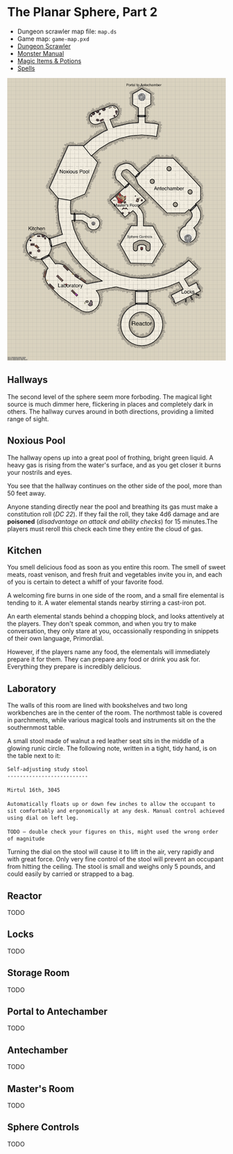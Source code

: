The Planar Sphere, Part 2
=========================

* Dungeon scrawler map file: `map.ds`
* Game map: `game-map.pxd`
* [Dungeon Scrawler](https://probabletrain.itch.io/dungeon-scrawl)
* [Monster Manual](https://www.dndbeyond.com/monsters)
* [Magic Items & Potions](https://donjon.bin.sh/5e/magic_items/)
* [Spells](https://www.dndbeyond.com/spells)

![map labeled](./map-labeled.png)

Hallways
--------

The second level of the sphere seem more forboding. The magical light source is much dimmer here, flickering in places and completely dark in others. The hallway curves around in both directions, providing a limited range of sight.

Noxious Pool
------------

The hallway opens up into a great pool of frothing, bright green liquid. A heavy gas is rising from the water's surface, and as you get closer it burns your nostrils and eyes. 

You see that the hallway continues on the other side of the pool, more than 50 feet away.

Anyone standing directly near the pool and breathing its gas must make a constitution roll (_DC 22_). If they fail the roll, they take 4d6 damage and are __poisoned__ (_disadvantage on attack and ability checks_) for 15 minutes.The players must reroll this check each time they entire the cloud of gas.

Kitchen
-------

You smell delicious food as soon as you entire this room. The smell of sweet meats, roast venison, and fresh fruit and vegetables invite you in, and each of you is certain to detect a whiff of your favorite food.

A welcoming fire burns in one side of the room, and a small fire elemental is tending to it. A water elemental stands nearby stirring a cast-iron pot.

An earth elemental stands behind a chopping block, and looks attentively at the players. They don't speak common, and when you try to make conversation, they only stare at you, occassionally responding in snippets of their own language, Primordial.

However, if the players name any food, the elementals will immediately prepare it for them. They can prepare any food or drink you ask for. Everything they prepare is incredibly delicious.

Laboratory
----------

The walls of this room are lined with bookshelves and two long workbenches are in the center of the room. The northmost table is covered in parchments, while various magical tools and instruments sit on the the southernmost table.

A small stool made of walnut a red leather seat sits in the middle of a glowing runic circle. The following note, written in a tight, tidy hand, is on the table next to it:

```
Self-adjusting study stool
--------------------------

Mirtul 16th, 3045

Automatically floats up or down few inches to allow the occupant to sit comfortably and ergonomically at any desk. Manual control achieved using dial on left leg.

TODO – double check your figures on this, might used the wrong order of magnitude
```

Turning the dial on the stool will cause it to lift in the air, very rapidly and with great force. Only very fine control of the stool will prevent an occupant from hitting the ceiling. The stool is small and weighs only 5 pounds, and could easily by carried or strapped to a bag.

Reactor
-------

TODO

Locks
-----

TODO

Storage Room
------------

TODO

Portal to Antechamber
---------------------

TODO

Antechamber
-----------

TODO

Master's Room
-------------

TODO

Sphere Controls
---------------

TODO